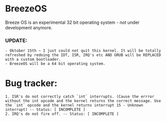 # BreezeOS
Breeze OS is an experimental 32 bit operating system - not under development anymore.

### UPDATE:
	- Oktober 15th ~ I just could not quit this kernel. It will be totally refreshed by redoing the IDT, ISR, IRQ's etc AND GRUB will be REPLACED with a custom bootloader.
	- BreezeOS will be a 64 bit operating system.

# Bug tracker:
    1. ISR's do not correctly catch `int` interrupts. (Cause the errror without the int opcode and the kernel returns the correct message. Use the `int` opcode and the kernel returns interrupt 15 - Unknown interrupt) -- Status: [ INCOMPLETE ]
    2. IRQ's do not fire off. -- Status: [ INCOMPLETE ]
